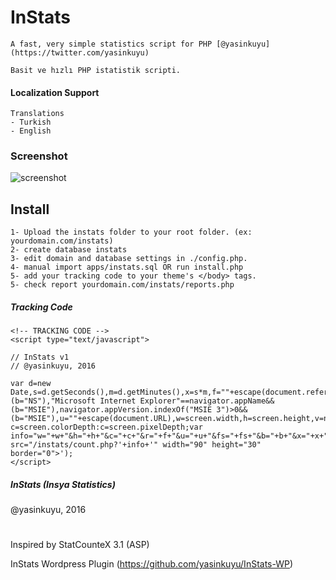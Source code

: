# InStats 

    A fast, very simple statistics script for PHP [@yasinkuyu](https://twitter.com/yasinkuyu)

    Basit ve hızlı PHP istatistik scripti.

#### Localization Support 
    Translations
    - Turkish
    - English

### Screenshot
 
![screenshot](https://cloud.githubusercontent.com/assets/204635/14124634/38a167fe-f60f-11e5-92c5-872c613a0903.png)

## Install

    1- Upload the instats folder to your root folder. (ex: yourdomain.com/instats)
    2- create database instats
    3- edit domain and database settings in ./config.php.
    4- manual import apps/instats.sql OR run install.php
    5- add your tracking code to your theme's </body> tags.
    5- check report yourdomain.com/instats/reports.php

##### Tracking Code

    <!-- TRACKING CODE -->
    <script type="text/javascript">
    
    // InStats v1
    // @yasinkuyu, 2016
    
    var d=new Date,s=d.getSeconds(),m=d.getMinutes(),x=s*m,f=""+escape(document.referrer),j=navigator.javaEnabled(),l=navigator.language,ua=navigator.userAgent;"Netscape"==navigator.appName&&(b="NS"),"Microsoft Internet Explorer"==navigator.appName&&(b="MSIE"),navigator.appVersion.indexOf("MSIE 3")>0&&(b="MSIE"),u=""+escape(document.URL),w=screen.width,h=screen.height,v=navigator.appName,fs=window.screen.fontSmoothingEnabled,"Netscape"!=v?c=screen.colorDepth:c=screen.pixelDepth;var info="w="+w+"&h="+h+"&c="+c+"&r="+f+"&u="+u+"&fs="+fs+"&b="+b+"&x="+x+"&l="+l+"&ua="+ua;document.write('<img src="/instats/count.php?'+info+'" width="90" height="30" border="0">');
    </script>

##### InStats (Insya Statistics)

@yasinkuyu, 2016

#

Inspired by StatCounteX 3.1 (ASP)

InStats Wordpress Plugin (https://github.com/yasinkuyu/InStats-WP)